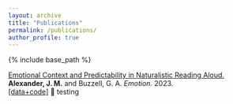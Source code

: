 ```yaml
---
layout: archive
title: "Publications"
permalink: /publications/
author_profile: true
---
```


{% include base_path %}

[Emotional Context and Predictability in Naturalistic Reading Aloud.](https://doi.org/10.1037/emo0001298)  
**Alexander, J. M.** and Buzzell, G. A. *Emotion*. 2023.  
[[data+code]](https://osf.io/pn2hu/)
🧵 testing 
